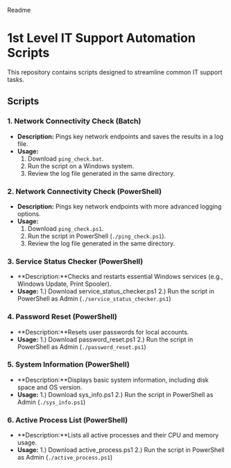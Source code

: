 Readme

# 1st Level IT Support Automation Scripts

This repository contains scripts designed to streamline common IT support tasks.

## Scripts

### 1. Network Connectivity Check (Batch)
- **Description:** Pings key network endpoints and saves the results in a log file.
- **Usage:**
  1. Download `ping_check.bat`.
  2. Run the script on a Windows system.
  3. Review the log file generated in the same directory.

### 2. Network Connectivity Check (PowerShell)
- **Description:** Pings key network endpoints with more advanced logging options.
- **Usage:**
  1. Download `ping_check.ps1`.
  2. Run the script in PowerShell (`./ping_check.ps1`).
  3. Review the log file generated in the same directory.

### 3. Service Status Checker (PowerShell)
- **Description:**Checks and restarts essential Windows services (e.g., Windows Update, Print Spooler).
- **Usage:**
  1.) Download service_status_checker.ps1
  2.) Run the script in PowerShell as Admin (`./service_status_checker.ps1`)

### 4. Password Reset (PowerShell)
- **Description:**Resets user passwords for local accounts.
- **Usage:**
  1.) Download password_reset.ps1
  2.) Run the script in PowerShell as Admin (`./password_reset.ps1`)

### 5. System Information (PowerShell)
- **Description:**Displays basic system information, including disk space and OS version.
- **Usage:**
  1.) Download sys_info.ps1
  2.) Run the script in PowerShell as Admin (`./sys_info.ps1`)

### 6. Active Process List (PowerShell)
- **Description:**Lists all active processes and their CPU and memory usage.
- **Usage:**
  1.) Download active_process.ps1
  2.) Run the script in PowerShell as Admin (`./active_process.ps1`)



 
